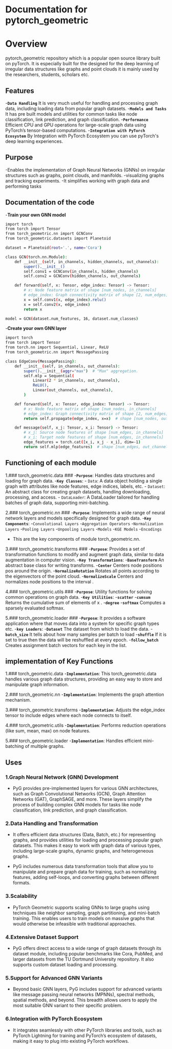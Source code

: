 # Documentation for pytorch_geometric

# Overview
  
  pytorch_geometric repository which is a popular open source library built on pyTorch. It is especially built for the designed for the deep learning of irregular data structures like graphs and point clouds it is mainly used by the researchers, students, scholars etc.

## Features
-**`Data Handling`** It is very much useful for handling and processing graph data, including loading data from popular graph datasets.
-**`Models and Tasks`** It has pre built models and utilities for common tasks like node classification, link prediction, and graph classification.
-**`Performance`** Efficient CPU and GPU operations for large-scale graph data using PyTorch’s tensor-based computations.
-**`Integration with PyTorch Ecosystem`** By Integration with PyTorch Ecosystem you can use pyTorch's deep learning experiences.

## Purpose
-Enables the implementation of Graph Neural Networks (GNNs) on irregular structures such as graphs, point clouds, and manifolds.
-visualizing graphs and tracking experiments.
-It simplifies working with graph data and performing tasks

## Documentation of the code

-**Train your own GNN model**
  ```bash
  import torch
  from torch import Tensor
  from torch_geometric.nn import GCNConv
  from torch_geometric.datasets import Planetoid

  dataset = Planetoid(root='.', name='Cora')

  class GCN(torch.nn.Module):
      def __init__(self, in_channels, hidden_channels, out_channels):
          super().__init__()
          self.conv1 = GCNConv(in_channels, hidden_channels)
          self.conv2 = GCNConv(hidden_channels, out_channels)

      def forward(self, x: Tensor, edge_index: Tensor) -> Tensor:
          # x: Node feature matrix of shape [num_nodes, in_channels]
          # edge_index: Graph connectivity matrix of shape [2, num_edges]
          x = self.conv1(x, edge_index).relu()
          x = self.conv2(x, edge_index)
          return x

  model = GCN(dataset.num_features, 16, dataset.num_classes)
  ``` 
-**Create your own GNN layer**
  ```bash
  import torch
  from torch import Tensor
  from torch.nn import Sequential, Linear, ReLU
  from torch_geometric.nn import MessagePassing

  class EdgeConv(MessagePassing):
      def __init__(self, in_channels, out_channels):
          super().__init__(aggr="max")  # "Max" aggregation.
          self.mlp = Sequential(
              Linear(2 * in_channels, out_channels),
              ReLU(),
              Linear(out_channels, out_channels),
          )

      def forward(self, x: Tensor, edge_index: Tensor) -> Tensor:
          # x: Node feature matrix of shape [num_nodes, in_channels]
          # edge_index: Graph connectivity matrix of shape [2, num_edges]
          return self.propagate(edge_index, x=x)  # shape [num_nodes, out_channels]
  
      def message(self, x_j: Tensor, x_i: Tensor) -> Tensor:
          # x_j: Source node features of shape [num_edges, in_channels]
          # x_i: Target node features of shape [num_edges, in_channels]
          edge_features = torch.cat([x_i, x_j - x_i], dim=-1)
          return self.mlp(edge_features)  # shape [num_edges, out_channels]
   ```

## Functioning of each module


1.### torch_geometric.data ###
-**`Purpose`**: Handles data structures and loading for graph data.
-**`Key Classes`**:
    - `Data`: A data object holding a single graph with attributes like node features, edge indices, labels, etc.
    - `Dataset`: An abstract class for creating graph datasets, handling downloading, processing, and access.
    - `DataLoader`: A DataLoader tailored for handling batches of graph data, supporting mini-batching.


2.### torch_geometric.nn ###
-**`Purpose`**: Implements a wide range of neural network layers and models specifically designed for graph data.
-**`Key Components`**:
    -`Convolutional Layers`
    -`Aggregation Operators`
    -`Normalization Layers`
    -`Pooling Layers`
    -`Unpooling Layers`
    -`Models`
    -`KGE Models`
    -`Encodings`

- This are the key components of module torch_geometric.nn.


3.### torch_geometric.transforms ###
-**`Purpose`**: Provides a set of transformation functions to modify and augment graph data, similar to data augmentation in computer vision.
-**`Key Transformations`**:
    -**`BaseTransform`** An abstract base class for writing transforms.
    -**`Center`** Centers node positions pos around the origin.
    -**`NormalizeRotation`** Rotates all points according to the eigenvectors of the point cloud.
    -**`NormalizeScale`** Centers and normalizes node positions to the interval .


4.### torch_geometric.utils ###
-**`Purpose`**: Utility functions for solving common operations on graph data.
-**`Key Utilities`**:
    -**`scatter`** 
    -**`cumsum`** Returns the cumulative sum of elements of x .
    -**`degree`** 
    -**`softmax`** Computes a sparsely evaluated softmax.



5.### torch_geometric.loader ###
-**`Purpose`**: It provides a software application where that moves data into a system for specific graph types etc.
-**`key Loaders`**:
    -**`Dataset`** The dataset from which to load the data.
    -**`batch_size`** It tells about how many samples per batch to load
    -**`shuffle`** If it is set to true then the data will be reshuffled at every epoch.
    -**`follow_batch`** Creates assignment batch vectors for each key in the list.



## implementation of Key Functions

1.### torch_geometric.data
-**` Implementation `**: This torch_geometric.data handles various graph data structures, providing an easy way to store and manipulate graph information.

2.### torch_geometric.nn
-**` Implementation `**: Implements the graph attention mechanism.

3.### torch_geometric.transforms 
-**` Implementation `**: Adjusts the edge_index tensor to include edges where each node connects to itself.

4.### torch_geometric.utils
-**` Implementation `**: Performs reduction operations (like sum, mean, max) on node features.

5.### torch_geometric.loader
-**` Implementation `**: Handles efficient mini-batching of multiple graphs.



## Uses


### 1.Graph Neural Network (GNN) Development
- PyG provides pre-implemented layers for various GNN architectures, such as Graph Convolutional Networks (GCN), Graph Attention Networks (GAT), GraphSAGE, and more. These layers simplify the process of building complex GNN models for tasks like node classification, link prediction, and graph classification.


### 2.Data Handling and Transformation
- It offers efficient data structures (Data, Batch, etc.) for representing graphs, and provides utilities for loading and processing popular graph datasets. This makes it easy to work with graph data of various types, including large-scale graphs, dynamic graphs, and heterogeneous graphs.

- PyG includes numerous data transformation tools that allow you to manipulate and prepare graph data for training, such as normalizing features, adding self-loops, and converting graphs between different formats.


### 3.Scalability
- PyTorch Geometric supports scaling GNNs to large graphs using techniques like neighbor sampling, graph partitioning, and mini-batch training. This enables users to train models on massive graphs that would otherwise be infeasible with traditional approaches.


### 4.Extensive Dataset Support
- PyG offers direct access to a wide range of graph datasets through its dataset module, including popular benchmarks like Cora, PubMed, and larger datasets from the TU Dortmund University repository. It also supports custom dataset loading and processing.


### 5.Support for Advanced GNN Variants
- Beyond basic GNN layers, PyG includes support for advanced variants like message passing neural networks (MPNNs), spectral methods, spatial methods, and beyond. This breadth allows users to apply the most suitable GNN variant to their specific problem.


### 6.Integration with PyTorch Ecosystem
- It integrates seamlessly with other PyTorch libraries and tools, such as PyTorch Lightning for training and PyTorch’s ecosystem of datasets, making it easy to plug into existing PyTorch workflows.
